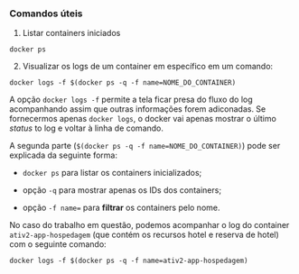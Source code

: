 ### Comandos úteis

1. Listar containers iniciados

  `docker ps`
  
2. Visualizar os logs de um container em específico em um comando:

  `docker logs -f $(docker ps -q -f name=NOME_DO_CONTAINER)`

  A opção `docker logs -f` permite a tela ficar presa do fluxo do log acompanhando assim que outras informações forem adiconadas. Se fornecermos apenas `docker logs`, o docker vai apenas mostrar o último *status* to log e voltar à linha de comando.

  A segunda parte (`$(docker ps -q -f name=NOME_DO_CONTAINER)`) pode ser explicada da seguinte forma:

  - `docker ps` para listar os containers inicializados;

  - opção `-q` para mostrar apenas os IDs dos containers;

  - opção `-f name=` para **filtrar** os containers pelo nome.


  No caso do trabalho em questão, podemos acompanhar o log do container `ativ2-app-hospedagem` (que contém os recursos hotel e reserva de hotel) com o seguinte comando:

  `docker logs -f $(docker ps -q -f name=ativ2-app-hospedagem)`

